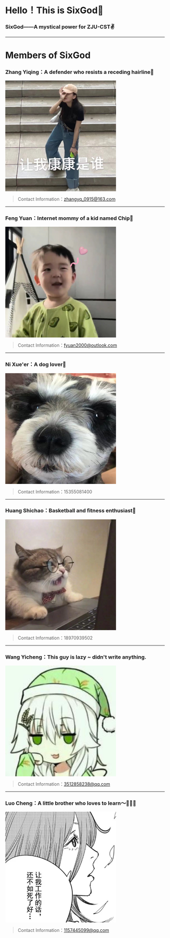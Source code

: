 # Hello！This is SixGod👋

### SixGod——A mystical power for ZJU-CST✌️

----------

# Members of SixGod

### Zhang Yiqing：A defender who resists a receding hairline🍔

<img src="https://github.com/Fy1307/IMGofSixGod/blob/master/img/zyq.jpg?raw=true" width = "350" height = "350" div align= 'center' />

> Contact Information：zhangyq_0915@163.com

----------
### Feng Yuan：Internet mommy of a kid named Chip🍟

<img src="https://github.com/Fy1307/IMGofSixGod/blob/master/img/fy.JPG?raw=true" width = "350" height = "350" div align= 'center' />

> Contact Information：fyuan2000@outlook.com 

----------

### Ni Xue'er：A dog lover🐶

<img src="https://github.com/Fy1307/IMGofSixGod/blob/master/img/nxe.jpg?raw=true" width = "350" height = "350" div align= 'center' />

> Contact Information：15355081400

----------

### Huang Shichao：Basketball and fitness enthusiast🏀
<img src="https://github.com/Fy1307/IMGofSixGod/blob/master/img/hsc.jpg?raw=true" width = "350" height = "350" div align= 'center' />

> Contact Information：18970939502

----------

### Wang Yicheng：This guy is lazy ~ didn't write anything.
<img src="https://github.com/Fy1307/IMGofSixGod/blob/master/img/wyc.jpg?raw=true" width = "350" height = "350" div align= 'center' />

> Contact Information：3512858238@qq.com

----------

### Luo Cheng：A little brother who loves to learn～🙆🏻‍♂️

<img src="https://github.com/Fy1307/IMGofSixGod/blob/master/img/lc.jpg?raw=true" width = "350" height = "350" div align= 'center' />

> Contact Information：1157445099@qq.com